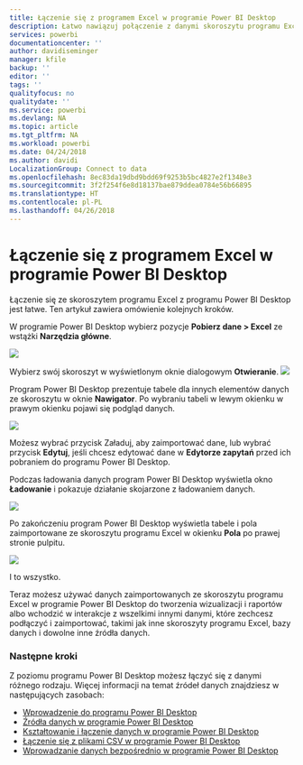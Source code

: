 ```yaml
---
title: Łączenie się z programem Excel w programie Power BI Desktop
description: Łatwo nawiązuj połączenie z danymi skoroszytu programu Excel i korzystaj z nich w programie Power BI Desktop
services: powerbi
documentationcenter: ''
author: davidiseminger
manager: kfile
backup: ''
editor: ''
tags: ''
qualityfocus: no
qualitydate: ''
ms.service: powerbi
ms.devlang: NA
ms.topic: article
ms.tgt_pltfrm: NA
ms.workload: powerbi
ms.date: 04/24/2018
ms.author: davidi
LocalizationGroup: Connect to data
ms.openlocfilehash: 8ec83da19dbd9bdd69f9253b5bc4827e2f1348e3
ms.sourcegitcommit: 3f2f254f6e8d18137bae879ddea0784e56b66895
ms.translationtype: HT
ms.contentlocale: pl-PL
ms.lasthandoff: 04/26/2018
---
```

# <a name="connect-to-excel-in-power-bi-desktop"></a>Łączenie się z programem Excel w programie Power BI Desktop
Łączenie się ze skoroszytem programu Excel z programu Power BI Desktop jest łatwe. Ten artykuł zawiera omówienie kolejnych kroków.

W programie Power BI Desktop wybierz pozycje **Pobierz dane > Excel** ze wstążki **Narzędzia główne**.

![](media/desktop-connect-excel/connect_to_excel_1.png)

Wybierz swój skoroszyt w wyświetlonym oknie dialogowym **Otwieranie**.
![](media/desktop-connect-excel/connect_to_excel_2.png)

Program Power BI Desktop prezentuje tabele dla innych elementów danych ze skoroszytu w oknie **Nawigator**. Po wybraniu tabeli w lewym okienku w prawym okienku pojawi się podgląd danych.

![](media/desktop-connect-excel/connect_to_excel_3.png)

Możesz wybrać przycisk Załaduj, aby zaimportować dane, lub wybrać przycisk **Edytuj**, jeśli chcesz edytować dane w **Edytorze zapytań** przed ich pobraniem do programu Power BI Desktop.

Podczas ładowania danych program Power BI Desktop wyświetla okno **Ładowanie** i pokazuje działanie skojarzone z ładowaniem danych.  

![](media/desktop-connect-excel/connect_to_excel_4.png)

Po zakończeniu program Power BI Desktop wyświetla tabele i pola zaimportowane ze skoroszytu programu Excel w okienku **Pola** po prawej stronie pulpitu.

![](media/desktop-connect-excel/connect_to_excel_5.png)

I to wszystko.

Teraz możesz używać danych zaimportowanych ze skoroszytu programu Excel w programie Power BI Desktop do tworzenia wizualizacji i raportów albo wchodzić w interakcje z wszelkimi innymi danymi, które zechcesz podłączyć i zaimportować, takimi jak inne skoroszyty programu Excel, bazy danych i dowolne inne źródła danych.

### <a name="next-steps"></a>Następne kroki
Z poziomu programu Power BI Desktop możesz łączyć się z danymi różnego rodzaju. Więcej informacji na temat źródeł danych znajdziesz w następujących zasobach:

* [Wprowadzenie do programu Power BI Desktop](desktop-getting-started.md)
* [Źródła danych w programie Power BI Desktop](desktop-data-sources.md)
* [Kształtowanie i łączenie danych w programie Power BI Desktop](desktop-shape-and-combine-data.md)
* [Łączenie się z plikami CSV w programie Power BI Desktop](desktop-connect-csv.md)   
* [Wprowadzanie danych bezpośrednio w programie Power BI Desktop](desktop-enter-data-directly-into-desktop.md)   

